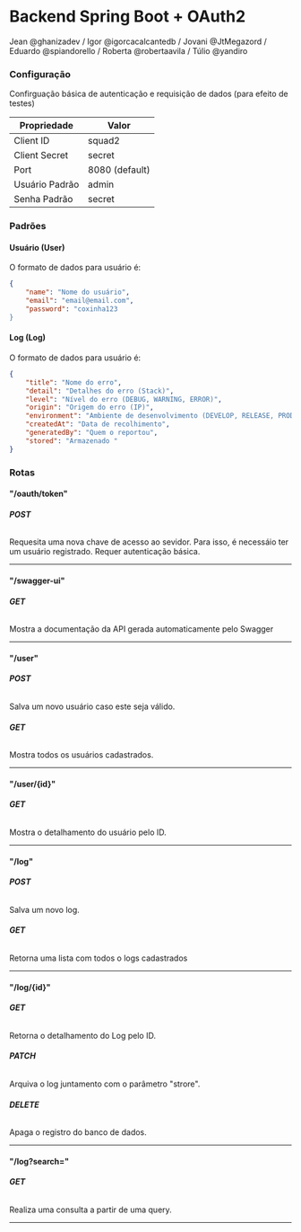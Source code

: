 # Backend Spring Boot + OAuth2

Jean @ghanizadev / Igor @igorcacalcantedb / Jovani @JtMegazord / Eduardo @spiandorello / Roberta @robertaavila / Túlio @yandiro

### Configuração

Confirguação básica de autenticação e requisição de dados (para efeito de testes)

| Propriedade    | Valor          |
|----------------|----------------|
| Client ID      | squad2         |
| Client Secret  | secret         |
| Port           | 8080 (default) |
| Usuário Padrão | admin          |
| Senha Padrão   | secret         |

### Padrões
#### Usuário (User)
O formato de dados para usuário é:
```json
{
	"name": "Nome do usuário",
	"email": "email@email.com",
	"password": "coxinha123
}
```
#### Log (Log)
O formato de dados para usuário é:
```json
{
	"title": "Nome do erro",
	"detail": "Detalhes do erro (Stack)",
	"level": "Nível do erro (DEBUG, WARNING, ERROR)",
	"origin": "Origem do erro (IP)",
	"environment": "Ambiente de desenvolvimento (DEVELOP, RELEASE, PRODUCTION)",
	"createdAt": "Data de recolhimento",
	"generatedBy": "Quem o reportou",
	"stored": "Armazenado "
}
```
### Rotas
#### "/oauth/token"
###### **POST**
Requesita uma nova chave de acesso ao sevidor. Para isso, é necessáio ter um usuário registrado. Requer autenticação básica.
_____________________
#### "/swagger-ui"
###### **GET**
Mostra a documentação da API gerada automaticamente pelo Swagger
______________
#### "/user"
###### **POST**
Salva um novo usuário caso este seja válido.
###### **GET**
Mostra todos os usuários cadastrados.
_______
#### "/user/{id}"
###### **GET**
Mostra o detalhamento do usuário pelo ID.
____
#### "/log"
###### **POST**
Salva um novo log.
###### **GET**
Retorna uma lista com todos o logs cadastrados
_________
#### "/log/{id}"
###### **GET**
Retorna o detalhamento do Log pelo ID.
###### **PATCH**
Arquiva o log juntamento com o parâmetro "strore".
###### **DELETE**
Apaga o registro do banco de dados.
____
#### "/log?search="
###### **GET**
Realiza uma consulta a partir de uma query.
______

